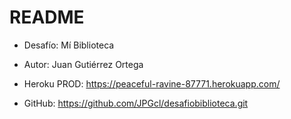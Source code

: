 # README

* Desafío: Mí Biblioteca

* Autor: Juan Gutiérrez Ortega

* Heroku PROD: https://peaceful-ravine-87771.herokuapp.com/ 

* GitHub: https://github.com/JPGcl/desafiobiblioteca.git

